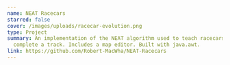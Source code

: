 ```yaml
---
name: NEAT Racecars
starred: false
cover: /images/uploads/racecar-evolution.png
type: Project
summary: An implementation of the NEAT algorithm used to teach racecars to
  complete a track. Includes a map editor. Built with java.awt.
link: https://github.com/Robert-MacWha/NEAT-Racecars
---
```

